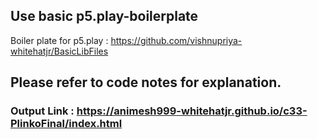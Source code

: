 
## Use basic p5.play-boilerplate
Boiler plate for p5.play : https://github.com/vishnupriya-whitehatjr/BasicLibFiles

## Please refer to code notes for explanation.

### Output Link : https://animesh999-whitehatjr.github.io/c33-PlinkoFinal/index.html
